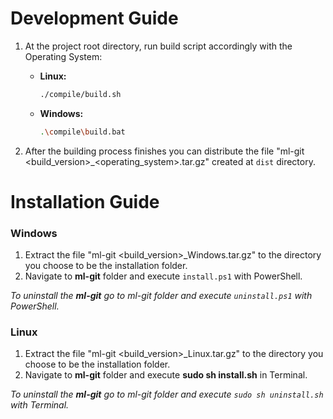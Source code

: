 Development Guide
=====================

1. At the project root directory, run build script accordingly with the Operating System:

   * **Linux:**

     ```bash
     ./compile/build.sh
     ```

    * **Windows:**

      ```bash
      .\compile\build.bat
      ```

2. After the building process finishes you can distribute the file "ml-git \<build_version\>_\<operating_system\>.tar.gz" created at ```dist``` directory.

Installation Guide
==================

### Windows

1. Extract the file "ml-git \<build_version\>_Windows.tar.gz" to the directory you choose to be the installation folder.
2. Navigate to **ml-git** folder and execute `install.ps1` with PowerShell.

*To uninstall the **ml-git** go to ml-git folder and execute `uninstall.ps1` with PowerShell.*

### Linux

1. Extract the file "ml-git \<build_version\>_Linux.tar.gz" to the directory you choose to be the installation folder.
2. Navigate to **ml-git** folder and execute **sudo sh install.sh** in Terminal.

*To uninstall the **ml-git** go to ml-git folder and execute `sudo sh uninstall.sh` with Terminal.*
